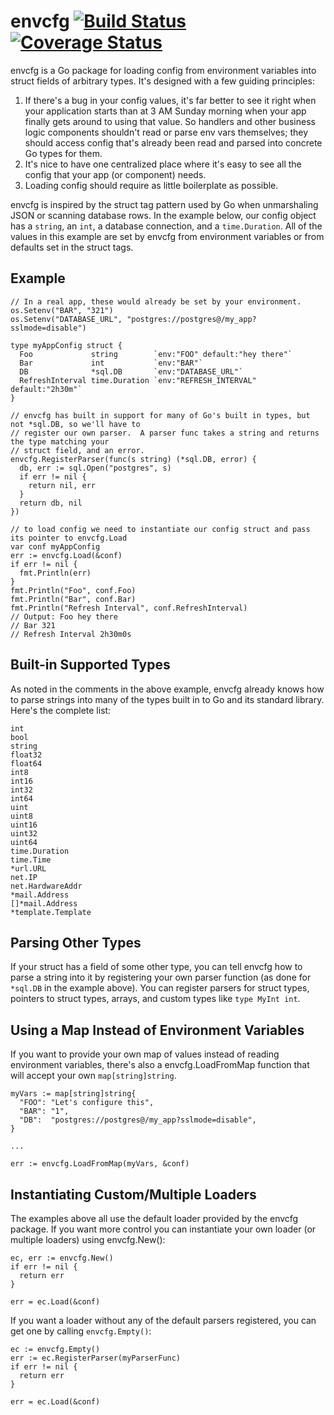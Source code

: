 # envcfg [![Build Status](https://travis-ci.org/btubbs/envcfg.svg?branch=master)](https://travis-ci.org/btubbs/envcfg) [![Coverage Status](https://coveralls.io/repos/github/btubbs/envcfg/badge.svg?branch=master)](https://coveralls.io/github/btubbs/envcfg?branch=master)

envcfg is a Go package for loading config from environment variables into struct fields of arbitrary
types.  It's designed with a few guiding principles:

1. If there's a bug in your config values, it's far better to see it right when your application
   starts than at 3 AM Sunday morning when your app finally gets around to using that value.
   So handlers and other business logic components shouldn't read or parse env vars themselves; they
   should access config that's already been read and parsed into concrete Go types for them.
2. It's nice to have one centralized place where it's easy to see all the config that your app (or
   component) needs.
3. Loading config should require as little boilerplate as possible.

envcfg is inspired by the struct tag pattern used by Go when unmarshaling JSON or scanning database
rows.  In the example below, our config object has a `string`, an `int`, a database connection, and
a `time.Duration`.  All of the values in this example are set by envcfg from environment variables
or from defaults set in the struct tags.

## Example

    // In a real app, these would already be set by your environment.
    os.Setenv("BAR", "321")
    os.Setenv("DATABASE_URL", "postgres://postgres@/my_app?sslmode=disable")

    type myAppConfig struct {
      Foo             string        `env:"FOO" default:"hey there"`
      Bar             int           `env:"BAR"`
      DB              *sql.DB       `env:"DATABASE_URL"`
      RefreshInterval time.Duration `env:"REFRESH_INTERVAL" default:"2h30m"`
    }

    // envcfg has built in support for many of Go's built in types, but not *sql.DB, so we'll have to
    // register our own parser.  A parser func takes a string and returns the type matching your
    // struct field, and an error.
    envcfg.RegisterParser(func(s string) (*sql.DB, error) {
      db, err := sql.Open("postgres", s)
      if err != nil {
        return nil, err
      }
      return db, nil
    })

    // to load config we need to instantiate our config struct and pass its pointer to envcfg.Load
    var conf myAppConfig
    err := envcfg.Load(&conf)
    if err != nil {
      fmt.Println(err)
    }
    fmt.Println("Foo", conf.Foo)
    fmt.Println("Bar", conf.Bar)
    fmt.Println("Refresh Interval", conf.RefreshInterval)
    // Output: Foo hey there
    // Bar 321
    // Refresh Interval 2h30m0s

## Built-in Supported Types

As noted in the comments in the above example, envcfg already knows how to parse strings into many of the
types built in to Go and its standard library.  Here's the complete list:

    int
    bool              
    string            
    float32           
    float64           
    int8              
    int16             
    int32             
    int64             
    uint              
    uint8             
    uint16            
    uint32            
    uint64            
    time.Duration     
    time.Time         
    *url.URL          
    net.IP
    net.HardwareAddr  
    *mail.Address     
    []*mail.Address   
    *template.Template

## Parsing Other Types

If your struct has a field of some other type, you can tell envcfg how to parse a string into it by
registering your own parser function (as done for `*sql.DB` in the example above).  You can register
parsers for struct types, pointers to struct types, arrays, and custom types like `type MyInt int`.

## Using a Map Instead of Environment Variables

If you want to provide your own map of values instead of reading environment variables, there's also
a envcfg.LoadFromMap function that will accept your own `map[string]string`.

    myVars := map[string]string{
      "FOO": "Let's configure this",
      "BAR": "1",
      "DB":  "postgres://postgres@/my_app?sslmode=disable",
    }

    ...

    err := envcfg.LoadFromMap(myVars, &conf)

## Instantiating Custom/Multiple Loaders

The examples above all use the default loader provided by the envcfg package.  If you want more
control you can instantiate your own loader (or multiple loaders) using envcfg.New():

    ec, err := envcfg.New()
    if err != nil {
      return err
    }

    err = ec.Load(&conf)

If you want a loader without any of the default parsers registered, you can get one by calling
`envcfg.Empty()`:

    ec := envcfg.Empty()
    err := ec.RegisterParser(myParserFunc)
    if err != nil {
      return err
    }

    err = ec.Load(&conf)

